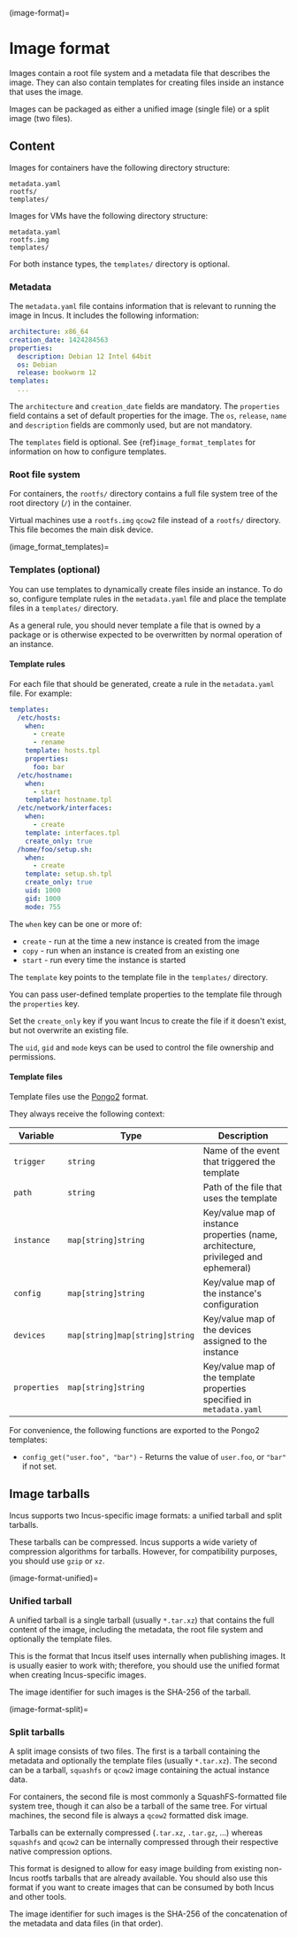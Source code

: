 (image-format)=
# Image format

Images contain a root file system and a metadata file that describes the image.
They can also contain templates for creating files inside an instance that uses the image.

Images can be packaged as either a unified image (single file) or a split image (two files).

## Content

Images for containers have the following directory structure:

```
metadata.yaml
rootfs/
templates/
```

Images for VMs have the following directory structure:

```
metadata.yaml
rootfs.img
templates/
```

For both instance types, the `templates/` directory is optional.

### Metadata

The `metadata.yaml` file contains information that is relevant to running the image in Incus.
It includes the following information:

```yaml
architecture: x86_64
creation_date: 1424284563
properties:
  description: Debian 12 Intel 64bit
  os: Debian
  release: bookworm 12
templates:
  ...
```

The `architecture` and `creation_date` fields are mandatory.
The `properties` field contains a set of default properties for the image.
The `os`, `release`, `name` and `description` fields are commonly used, but are not mandatory.

The `templates` field is optional.
See {ref}`image_format_templates` for information on how to configure templates.

### Root file system

For containers, the `rootfs/` directory contains a full file system tree of the root directory (`/`) in the container.

Virtual machines use a `rootfs.img` `qcow2` file instead of a `rootfs/` directory.
This file becomes the main disk device.

(image_format_templates)=
### Templates (optional)

You can use templates to dynamically create files inside an instance.
To do so, configure template rules in the `metadata.yaml` file and place the template files in a `templates/` directory.

As a general rule, you should never template a file that is owned by a package or is otherwise expected to be overwritten by normal operation of an instance.

#### Template rules

For each file that should be generated, create a rule in the `metadata.yaml` file.
For example:

```yaml
templates:
  /etc/hosts:
    when:
      - create
      - rename
    template: hosts.tpl
    properties:
      foo: bar
  /etc/hostname:
    when:
      - start
    template: hostname.tpl
  /etc/network/interfaces:
    when:
      - create
    template: interfaces.tpl
    create_only: true
  /home/foo/setup.sh:
    when:
      - create
    template: setup.sh.tpl
    create_only: true
    uid: 1000
    gid: 1000
    mode: 755
```

The `when` key can be one or more of:

- `create` - run at the time a new instance is created from the image
- `copy` - run when an instance is created from an existing one
- `start` - run every time the instance is started

The `template` key points to the template file in the `templates/` directory.

You can pass user-defined template properties to the template file through the `properties` key.

Set the `create_only` key if you want Incus to create the file if it doesn't exist, but not overwrite an existing file.

The `uid`, `gid` and `mode` keys can be used to control the file ownership and permissions.

#### Template files

Template files use the [Pongo2](https://www.schlachter.tech/solutions/pongo2-template-engine/) format.

They always receive the following context:

| Variable     | Type                           | Description                                                                         |
|--------------|--------------------------------|-------------------------------------------------------------------------------------|
| `trigger`    | `string`                       | Name of the event that triggered the template                                       |
| `path`       | `string`                       | Path of the file that uses the template                                             |
| `instance`   | `map[string]string`            | Key/value map of instance properties (name, architecture, privileged and ephemeral) |
| `config`     | `map[string]string`            | Key/value map of the instance's configuration                                       |
| `devices`    | `map[string]map[string]string` | Key/value map of the devices assigned to the instance                               |
| `properties` | `map[string]string`            | Key/value map of the template properties specified in `metadata.yaml`               |

For convenience, the following functions are exported to the Pongo2 templates:

- `config_get("user.foo", "bar")` - Returns the value of `user.foo`, or `"bar"` if not set.

## Image tarballs

Incus supports two Incus-specific image formats: a unified tarball and split tarballs.

These tarballs can be compressed.
Incus supports a wide variety of compression algorithms for tarballs.
However, for compatibility purposes, you should use `gzip` or `xz`.

(image-format-unified)=
### Unified tarball

A unified tarball is a single tarball (usually `*.tar.xz`) that contains the full content of the image, including the metadata, the root file system and optionally the template files.

This is the format that Incus itself uses internally when publishing images.
It is usually easier to work with; therefore, you should use the unified format when creating Incus-specific images.

The image identifier for such images is the SHA-256 of the tarball.

(image-format-split)=
### Split tarballs

A split image consists of two files.
The first is a tarball containing the metadata and optionally the template files (usually `*.tar.xz`).
The second can be a tarball, `squashfs` or `qcow2` image containing the actual instance data.

For containers, the second file is most commonly a SquashFS-formatted file system tree, though it can also be a tarball of the same tree.
For virtual machines, the second file is always a `qcow2` formatted disk image.

Tarballs can be externally compressed (`.tar.xz`, `.tar.gz`, ...) whereas `squashfs` and `qcow2` can be internally compressed through their respective native compression options.

This format is designed to allow for easy image building from existing non-Incus rootfs tarballs that are already available.
You should also use this format if you want to create images that can be consumed by both Incus and other tools.

The image identifier for such images is the SHA-256 of the concatenation of the metadata and data files (in that order).
